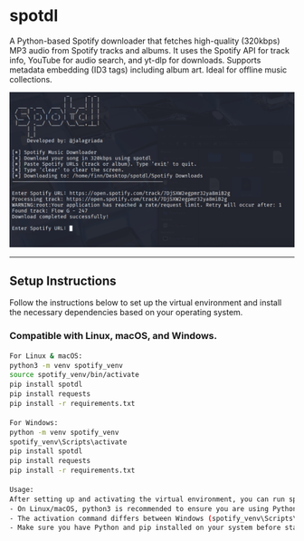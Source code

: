 # spotdl

A Python-based Spotify downloader that fetches high-quality (320kbps) MP3 audio from Spotify tracks and albums. It uses the Spotify API for track info, YouTube for audio search, and yt-dlp for downloads. Supports metadata embedding (ID3 tags) including album art. Ideal for offline music collections.

![Project Screenshot](img.png)

---

## Setup Instructions

Follow the instructions below to set up the virtual environment and install the necessary dependencies based on your operating system.

### Compatible with **Linux**, **macOS**, and **Windows**.

```bash
For Linux & macOS:
python3 -m venv spotify_venv
source spotify_venv/bin/activate
pip install spotdl
pip install requests
pip install -r requirements.txt

For Windows: 
python -m venv spotify_venv
spotify_venv\Scripts\activate
pip install spotdl
pip install requests
pip install -r requirements.txt

Usage:
After setting up and activating the virtual environment, you can run spotdl scripts as needed.
- On Linux/macOS, python3 is recommended to ensure you are using Python 3.
- The activation command differs between Windows (spotify_venv\Scripts\activate) and Linux/macOS (source spotify_venv/bin/activate).
- Make sure you have Python and pip installed on your system before starting.
